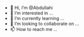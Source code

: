 - 👋 Hi, I’m @Abdullahi
- 👀 I’m interested in ...
- 🌱 I’m currently learning ...
- 💞️ I’m looking to collaborate on ...
- 📫 How to reach me ...

<!---
Cabdiyey/Cabdiyey is a ✨ special ✨ repository because its `README.md` (this file) appears on your GitHub profile.
You can click the Preview link to take a look at your changes.
--->
